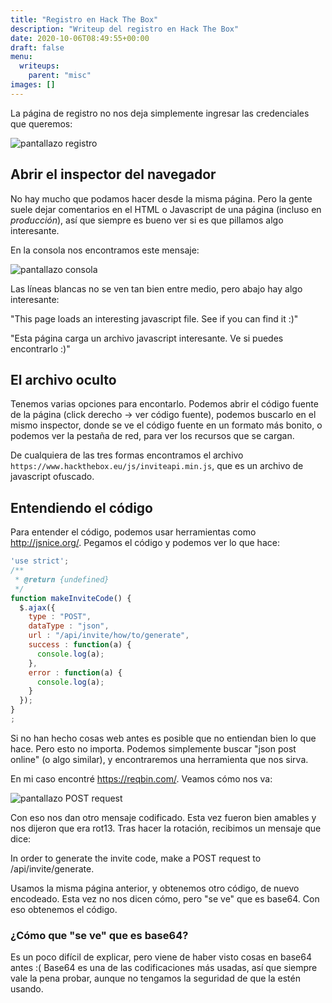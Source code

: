 ```yaml
---
title: "Registro en Hack The Box"
description: "Writeup del registro en Hack The Box"
date: 2020-10-06T08:49:55+00:00
draft: false
menu:
  writeups:
    parent: "misc"
images: []
---
```


La página de registro no nos deja simplemente ingresar las credenciales que queremos:

![pantallazo registro](../registro.png)

## Abrir el inspector del navegador

No hay mucho que podamos hacer desde la misma página. Pero la gente suele dejar comentarios en el HTML o Javascript de una página (incluso en _producción_), así que siempre es bueno ver si es que pillamos algo interesante.

En la consola nos encontramos este mensaje:

![pantallazo consola](../consola.png)

Las líneas blancas no se ven tan bien entre medio, pero abajo hay algo interesante:

"This page loads an interesting javascript file. See if you can find it :)"

"Esta página carga un archivo javascript interesante. Ve si puedes encontrarlo :)"

## El archivo oculto

Tenemos varias opciones para encontarlo. Podemos abrir el código fuente de la página (click derecho -> ver código fuente), podemos buscarlo en el mismo inspector, donde se ve el código fuente en un formato más bonito, o podemos ver la pestaña de red, para ver los recursos que se cargan.

De cualquiera de las tres formas encontramos el archivo `https://www.hackthebox.eu/js/inviteapi.min.js`, que es un archivo de javascript ofuscado.

## Entendiendo el código

Para entender el código, podemos usar herramientas como http://jsnice.org/. Pegamos el código y podemos ver lo que hace:

```js
'use strict';
/**
 * @return {undefined}
 */
function makeInviteCode() {
  $.ajax({
    type : "POST",
    dataType : "json",
    url : "/api/invite/how/to/generate",
    success : function(a) {
      console.log(a);
    },
    error : function(a) {
      console.log(a);
    }
  });
}
;
```

Si no han hecho cosas web antes es posible que no entiendan bien lo que hace. Pero esto no importa. Podemos simplemente buscar "json post online" (o algo similar), y encontraremos una herramienta que nos sirva.

En mi caso encontré https://reqbin.com/. Veamos cómo nos va:

![pantallazo POST request](../post.png)

Con eso nos dan otro mensaje codificado. Esta vez fueron bien amables y nos dijeron que era rot13. Tras hacer la rotación, recibimos un mensaje que dice:

In order to generate the invite code, make a POST request to \/api\/invite\/generate.

Usamos la misma página anterior, y obtenemos otro código, de nuevo encodeado. Esta vez no nos dicen cómo, pero "se ve" que es base64. Con eso obtenemos el código.

### ¿Cómo que "se ve" que es base64?

Es un poco difícil de explicar, pero viene de haber visto cosas en base64 antes :( Base64 es una de las codificaciones más usadas, así que siempre vale la pena probar, aunque no tengamos la seguridad de que la estén usando.

